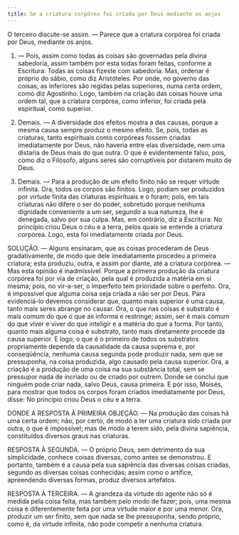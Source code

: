 ```yaml
---
title: Se a criatura corpórea foi criada por Deus mediante os anjos
---
```


O terceiro discute-se assim. — Parece que a criatura corpórea foi criada por Deus, mediante os anjos.  

1. — Pois, assim como todas as coisas são governadas pela divina sabedoria, assim também por esta todas foram feitas, conforme a Escritura: Todas as coisas fizeste com sabedoria. Mas, ordenar é próprio do sábio, como diz Aristóteles. Por onde, no governo das coisas, as inferiores são regidas pelas superiores, numa certa ordem, como diz Agostinho. Logo, também na criação das coisas houve uma ordem tal, que a criatura corpórea, como inferior, foi criada pela espiritual, como superior. 

2. Demais. — A diversidade dos efeitos mostra a das causas, porque a mesma causa sempre produz o mesmo efeito. Se, pois, todas as criaturas, tanto espirituais como corpóreas fossem criadas imediatamente por Deus, não haveria entre elas diversidade, nem uma distaria de Deus mais do que outra. O que é evidentemente falso, pois, como diz o Filósofo, alguns seres são corruptíveis por distarem muito de Deus.  

3. Demais. — Para a produção de um efeito finito não se requer virtude infinita. Ora, todos os corpos são finitos. Logo, podiam ser produzidos por virtude finita das criaturas espirituais e o foram; pois, em tais criaturas não difere o ser do poder, sobretudo porque nenhuma dignidade conveniente a um ser, segundo a sua natureza, lhe é denegada, salvo por sua culpa.  Mas, em contrário, diz a Escritura: No princípio criou Deus o céu e a terra, pelos quais se entende a criatura corpórea. Logo, esta foi imediatamente criada por Deus.  

SOLUÇÃO. — Alguns ensinaram, que as coisas procederam de Deus gradativamente, de modo que dele imediatamente procedeu a primeira criatura; esta produziu, outra, e assim por diante, até a criatura corpórea. — Mas esta opinião é inadmissível. Porque a primeira produção da criatura corpórea foi por via de criação, pela qual é produzida a matéria em si mesma; pois, no vir-a-ser, o imperfeito tem prioridade sobre o perfeito. Ora, é impossível que alguma coisa seja criada a não ser por Deus.  Para evidenciá-lo devemos considerar que, quanto mais superior é uma causa, tanto mais seres abrange no causar. Ora, o que nas coisas é substrato é mais comum do que o que as informa e restringe; assim, ser é mais comum do que viver e viver do que inteligir e a matéria do que a forma. Por tanto, quanto mais alguma coisa é substrato, tanto mais diretamente procede da causa superior. E logo, o que é o primeiro de todos os substratos propriamente depende da causalidade da causa suprema e, por conseqüência, nenhuma causa segunda pode produzir nada, sem que se pressuponha, na coisa produzida, algo causado pela causa superior. Ora, a criação é a produção de uma coisa na sua substância total, sem se pressupor nada de incriado ou de criado por outrem. Donde se conclui que ninguém pode criar nada, salvo Deus, causa primeira. E por isso, Moisés, para mostrar que todos os corpos foram criados imediatamente por Deus, disse: No princípio criou Deus o céu e a terra.  

DONDE A RESPOSTA À PRIMEIRA OBJEÇÃO. — Na produção das coisas há uma certa ordem; não, por certo, de modo a ter uma criatura sido criada por outra, o que é impossível; mas de modo a terem sido, pela divina sapiência, constituídos diversos graus nas criaturas.  

RESPOSTA À SEGUNDA. — O próprio Deus, sem detrimento da sua simplicidade, conhece coisas diversas, como antes se demonstrou. E portanto, também é a causa pela sua sapiência das diversas coisas criadas, segundo as diversas coisas conhecidas; assim como o artífice, apreendendo diversas formas, produz diversos artefatos.  

RESPOSTA À TERCEIRA. — A grandeza da virtude do agente não só é medida pela coisa feita, mas também pelo modo de fazer; pois, uma mesma coisa é diferentemente feita por uma virtude maior e por uma menor. Ora, produzir um ser finito, sem que nada se lhe pressuponha, sendo próprio, como é, da virtude infinita, não pode competir a nenhuma criatura.